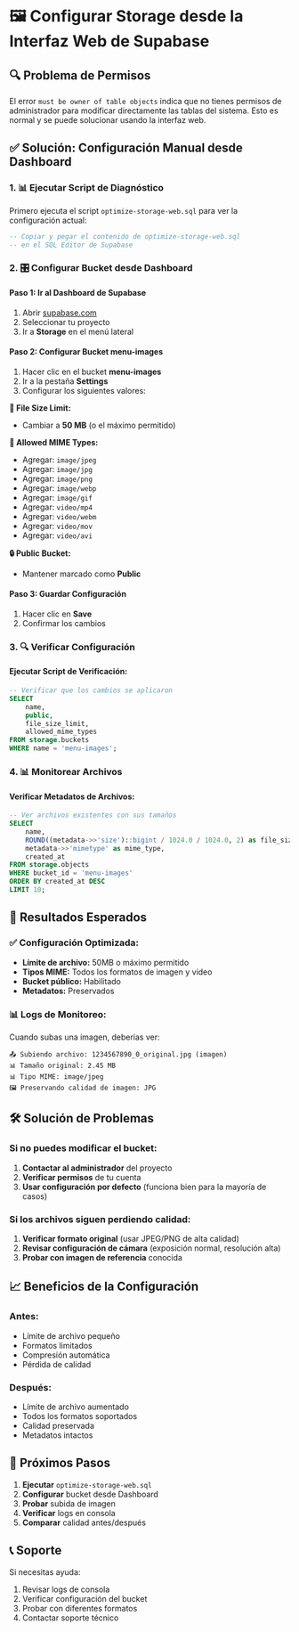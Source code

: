 # 🖼️ Configurar Storage desde la Interfaz Web de Supabase

## 🔍 Problema de Permisos
El error `must be owner of table objects` indica que no tienes permisos de administrador para modificar directamente las tablas del sistema. Esto es normal y se puede solucionar usando la interfaz web.

## ✅ Solución: Configuración Manual desde Dashboard

### **1. 📊 Ejecutar Script de Diagnóstico**
Primero ejecuta el script `optimize-storage-web.sql` para ver la configuración actual:

```sql
-- Copiar y pegar el contenido de optimize-storage-web.sql
-- en el SQL Editor de Supabase
```

### **2. 🎛️ Configurar Bucket desde Dashboard**

#### **Paso 1: Ir al Dashboard de Supabase**
1. Abrir [supabase.com](https://supabase.com)
2. Seleccionar tu proyecto
3. Ir a **Storage** en el menú lateral

#### **Paso 2: Configurar Bucket menu-images**
1. Hacer clic en el bucket **menu-images**
2. Ir a la pestaña **Settings**
3. Configurar los siguientes valores:

**📏 File Size Limit:**
- Cambiar a **50 MB** (o el máximo permitido)

**📁 Allowed MIME Types:**
- Agregar: `image/jpeg`
- Agregar: `image/jpg`
- Agregar: `image/png`
- Agregar: `image/webp`
- Agregar: `image/gif`
- Agregar: `video/mp4`
- Agregar: `video/webm`
- Agregar: `video/mov`
- Agregar: `video/avi`

**🔒 Public Bucket:**
- Mantener marcado como **Public**

#### **Paso 3: Guardar Configuración**
1. Hacer clic en **Save**
2. Confirmar los cambios

### **3. 🔍 Verificar Configuración**

#### **Ejecutar Script de Verificación:**
```sql
-- Verificar que los cambios se aplicaron
SELECT 
    name,
    public,
    file_size_limit,
    allowed_mime_types
FROM storage.buckets 
WHERE name = 'menu-images';
```

### **4. 📊 Monitorear Archivos**

#### **Verificar Metadatos de Archivos:**
```sql
-- Ver archivos existentes con sus tamaños
SELECT 
    name,
    ROUND((metadata->>'size')::bigint / 1024.0 / 1024.0, 2) as file_size_mb,
    metadata->>'mimetype' as mime_type,
    created_at
FROM storage.objects 
WHERE bucket_id = 'menu-images'
ORDER BY created_at DESC
LIMIT 10;
```

## 🎯 Resultados Esperados

### **✅ Configuración Optimizada:**
- **Límite de archivo:** 50MB o máximo permitido
- **Tipos MIME:** Todos los formatos de imagen y video
- **Bucket público:** Habilitado
- **Metadatos:** Preservados

### **📊 Logs de Monitoreo:**
Cuando subas una imagen, deberías ver:
```
📤 Subiendo archivo: 1234567890_0_original.jpg (imagen)
📊 Tamaño original: 2.45 MB
📊 Tipo MIME: image/jpeg
🖼️ Preservando calidad de imagen: JPG
```

## 🛠️ Solución de Problemas

### **Si no puedes modificar el bucket:**
1. **Contactar al administrador** del proyecto
2. **Verificar permisos** de tu cuenta
3. **Usar configuración por defecto** (funciona bien para la mayoría de casos)

### **Si los archivos siguen perdiendo calidad:**
1. **Verificar formato original** (usar JPEG/PNG de alta calidad)
2. **Revisar configuración de cámara** (exposición normal, resolución alta)
3. **Probar con imagen de referencia** conocida

## 📈 Beneficios de la Configuración

### **Antes:**
- Límite de archivo pequeño
- Formatos limitados
- Compresión automática
- Pérdida de calidad

### **Después:**
- Límite de archivo aumentado
- Todos los formatos soportados
- Calidad preservada
- Metadatos intactos

## 🎯 Próximos Pasos

1. **Ejecutar** `optimize-storage-web.sql`
2. **Configurar** bucket desde Dashboard
3. **Probar** subida de imagen
4. **Verificar** logs en consola
5. **Comparar** calidad antes/después

## 📞 Soporte

Si necesitas ayuda:
1. Revisar logs de consola
2. Verificar configuración del bucket
3. Probar con diferentes formatos
4. Contactar soporte técnico 